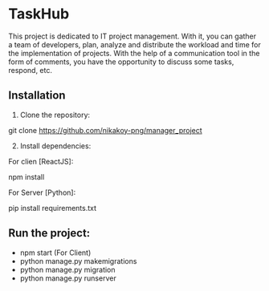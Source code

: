 # TaskHub

This project is dedicated to IT project management. With it, you can gather a team of developers, plan, analyze and distribute the workload and time for the implementation of projects. With the help of a communication tool in the form of comments, you have the opportunity to discuss some tasks, respond, etc.

## Installation

1. Clone the repository:

git clone https://github.com/nikakoy-png/manager_project

2. Install dependencies:

For clien [ReactJS]:

npm install

For Server [Python]:

pip install requirements.txt

## Run the project:

- npm start (For Client)
- python manage.py makemigrations
- python manage.py migration
- python manage.py runserver


